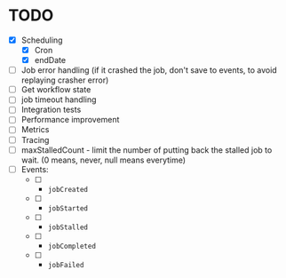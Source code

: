 # TODO

- [x] Scheduling
  - [x] Cron
  - [x] endDate
- [ ] Job error handling (if it crashed the job, don't save to events, to avoid replaying crasher error)
- [ ] Get workflow state
- [ ] job timeout handling
- [ ] Integration tests
- [ ] Performance improvement
- [ ] Metrics
- [ ] Tracing
- [ ] maxStalledCount - limit the number of putting back the stalled job to wait. (0 means, never, null means everytime)
- [ ] Events:
  - [ ] - `jobCreated`
  - [ ] - `jobStarted`
  - [ ] - `jobStalled`
  - [ ] - `jobCompleted`
  - [ ] - `jobFailed`

